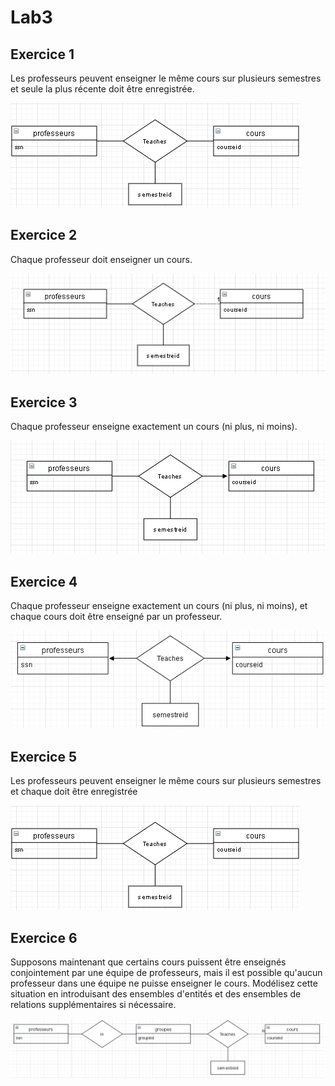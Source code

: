 # Lab3

## Exercice 1
 Les professeurs peuvent enseigner le
même cours sur plusieurs semestres et seule
la plus récente doit être enregistrée.

![ERD1](https://github.com/Rjvsydroy/csi2532_playground/blob/lab03/db/screenshotLab3_ex1.png)

## Exercice 2
Chaque professeur doit enseigner un cours.

![ERD2](https://github.com/Rjvsydroy/csi2532_playground/blob/lab03/db/screenshotLab3_ex2.png)

## Exercice 3
Chaque professeur enseigne exactement un cours (ni plus, ni moins).

![ERD2](https://github.com/Rjvsydroy/csi2532_playground/blob/lab03/db/screenshotLab3_ex3.png)

## Exercice 4
Chaque professeur enseigne exactement un cours (ni plus, ni moins), et chaque cours
doit être enseigné par un professeur.

![ERD2](https://github.com/Rjvsydroy/csi2532_playground/blob/lab03/db/screenshotLab3_ex4.png)

## Exercice 5
Les professeurs peuvent enseigner le même cours sur plusieurs semestres et
chaque doit être enregistrée

![ERD2](https://github.com/Rjvsydroy/csi2532_playground/blob/lab03/db/screenshotLab3_ex5.png)

## Exercice 6
Supposons maintenant que certains cours
puissent être enseignés conjointement par
une équipe de professeurs, mais il est
possible qu'aucun professeur dans une
équipe ne puisse enseigner le cours.
Modélisez cette situation en introduisant des
ensembles d'entités et des ensembles de
relations supplémentaires si nécessaire.

![ERD2](https://github.com/Rjvsydroy/csi2532_playground/blob/lab03/db/screenshotLab3_ex6.png)




